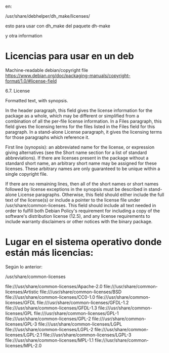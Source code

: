 en:

/usr/share/debhelper/dh_make/licenses/

esto para usar con dh_make del paquete dh-make



y otra information

# Licencias para usar en un deb 

    
Machine-readable debian/copyright file
https://www.debian.org/doc/packaging-manuals/copyright-format/1.0/#license-field

6.7. License

Formatted text, with synopsis.

In the header paragraph, this field gives the license information for the package as a whole, which may be different or simplified from a combination of all the per-file license information. In a Files paragraph, this field gives the licensing terms for the files listed in the Files field for this paragraph. In a stand-alone License paragraph, it gives the licensing terms for those paragraphs which reference it.

First line (synopsis): an abbreviated name for the license, or expression giving alternatives (see the Short name section for a list of standard abbreviations). If there are licenses present in the package without a standard short name, an arbitrary short name may be assigned for these licenses. These arbitrary names are only guaranteed to be unique within a single copyright file.

If there are no remaining lines, then all of the short names or short names followed by license exceptions in the synopsis must be described in stand-alone License paragraphs. Otherwise, this field should either include the full text of the license(s) or include a pointer to the license file under /usr/share/common-licenses. This field should include all text needed in order to fulfill both Debian Policy's requirement for including a copy of the software's distribution license (12.5), and any license requirements to include warranty disclaimers or other notices with the binary package.  


# Lugar en el sistema operativo donde están más licencias:
Según lo anterior:

/usr/share/common-licenses


file:///usr/share/common-licenses/Apache-2.0
file:///usr/share/common-licenses/Artistic
file:///usr/share/common-licenses/BSD
file:///usr/share/common-licenses/CC0-1.0
file:///usr/share/common-licenses/GFDL
file:///usr/share/common-licenses/GFDL-1.2
file:///usr/share/common-licenses/GFDL-1.3
file:///usr/share/common-licenses/GPL
file:///usr/share/common-licenses/GPL-1
file:///usr/share/common-licenses/GPL-2
file:///usr/share/common-licenses/GPL-3
file:///usr/share/common-licenses/LGPL
file:///usr/share/common-licenses/LGPL-2
file:///usr/share/common-licenses/LGPL-2.1
file:///usr/share/common-licenses/LGPL-3
file:///usr/share/common-licenses/MPL-1.1
file:///usr/share/common-licenses/MPL-2.0





